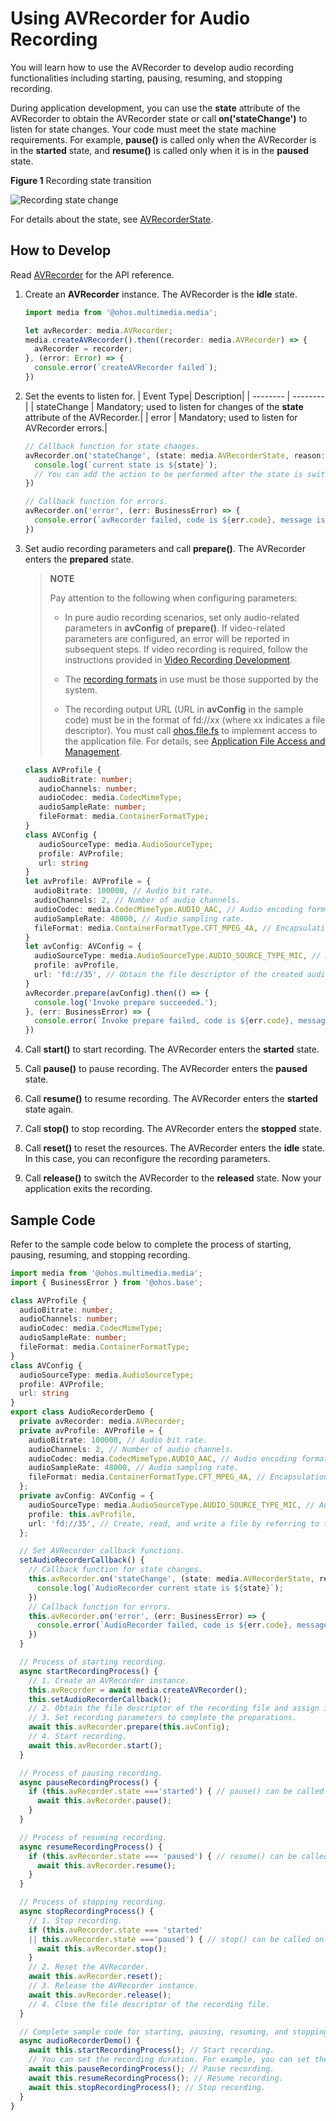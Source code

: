# Using AVRecorder for Audio Recording

You will learn how to use the AVRecorder to develop audio recording functionalities including starting, pausing, resuming, and stopping recording.

During application development, you can use the **state** attribute of the AVRecorder to obtain the AVRecorder state or call **on('stateChange')** to listen for state changes. Your code must meet the state machine requirements. For example, **pause()** is called only when the AVRecorder is in the **started** state, and **resume()** is called only when it is in the **paused** state.

**Figure 1** Recording state transition 

![Recording state change](figures/recording-status-change.png)

For details about the state, see [AVRecorderState](../reference/apis/js-apis-media.md#avrecorderstate9).


## How to Develop

Read [AVRecorder](../reference/apis/js-apis-media.md#avrecorder9) for the API reference.

1. Create an **AVRecorder** instance. The AVRecorder is the **idle** state.
   
   ```ts
   import media from '@ohos.multimedia.media';
   
   let avRecorder: media.AVRecorder;
   media.createAVRecorder().then((recorder: media.AVRecorder) => {
     avRecorder = recorder;
   }, (error: Error) => {
     console.error(`createAVRecorder failed`);
   })
   ```

2. Set the events to listen for.
   | Event Type| Description|
   | -------- | -------- |
   | stateChange | Mandatory; used to listen for changes of the **state** attribute of the AVRecorder.|
   | error | Mandatory; used to listen for AVRecorder errors.|

   
   ```ts
   // Callback function for state changes.
   avRecorder.on('stateChange', (state: media.AVRecorderState, reason: media.StateChangeReason) => {
     console.log(`current state is ${state}`);
     // You can add the action to be performed after the state is switched.
   })
   
   // Callback function for errors.
   avRecorder.on('error', (err: BusinessError) => {
     console.error(`avRecorder failed, code is ${err.code}, message is ${err.message}`);
   })
   ```

3. Set audio recording parameters and call **prepare()**. The AVRecorder enters the **prepared** state.
   > **NOTE**
   >
   > Pay attention to the following when configuring parameters:
   > 
   > - In pure audio recording scenarios, set only audio-related parameters in **avConfig** of **prepare()**.
   > If video-related parameters are configured, an error will be reported in subsequent steps. If video recording is required, follow the instructions provided in [Video Recording Development](video-recording.md).
   > 
   > - The [recording formats](avplayer-avrecorder-overview.md#supported-formats) in use must be those supported by the system.
   > 
   > - The recording output URL (URL in **avConfig** in the sample code) must be in the format of fd://xx (where xx indicates a file descriptor). You must call [ohos.file.fs](../reference/apis/js-apis-file-fs.md) to implement access to the application file. For details, see [Application File Access and Management](../file-management/app-file-access.md).

   
   ```ts
   class AVProfile {
      audioBitrate: number;
      audioChannels: number;
      audioCodec: media.CodecMimeType;
      audioSampleRate: number;
      fileFormat: media.ContainerFormatType;
   }
   class AVConfig {
      audioSourceType: media.AudioSourceType;
      profile: AVProfile;
      url: string
   }
   let avProfile: AVProfile = {
     audioBitrate: 100000, // Audio bit rate.
     audioChannels: 2, // Number of audio channels.
     audioCodec: media.CodecMimeType.AUDIO_AAC, // Audio encoding format. Currently, only AAC is supported.
     audioSampleRate: 48000, // Audio sampling rate.
     fileFormat: media.ContainerFormatType.CFT_MPEG_4A, // Encapsulation format. Currently, only M4A is supported.
   }
   let avConfig: AVConfig = {
     audioSourceType: media.AudioSourceType.AUDIO_SOURCE_TYPE_MIC, // Audio input source. In this example, the microphone is used.
     profile: avProfile,
     url: 'fd://35', // Obtain the file descriptor of the created audio file by referring to the sample code in Application File Access and Management.
   }
   avRecorder.prepare(avConfig).then(() => {
     console.log('Invoke prepare succeeded.');
   }, (err: BusinessError) => {
     console.error(`Invoke prepare failed, code is ${err.code}, message is ${err.message}`);
   })
   ```

4. Call **start()** to start recording. The AVRecorder enters the **started** state.

5. Call **pause()** to pause recording. The AVRecorder enters the **paused** state.

6. Call **resume()** to resume recording. The AVRecorder enters the **started** state again.

7. Call **stop()** to stop recording. The AVRecorder enters the **stopped** state.

8. Call **reset()** to reset the resources. The AVRecorder enters the **idle** state. In this case, you can reconfigure the recording parameters.

9. Call **release()** to switch the AVRecorder to the **released** state. Now your application exits the recording.


## Sample Code

  Refer to the sample code below to complete the process of starting, pausing, resuming, and stopping recording.

```ts
import media from '@ohos.multimedia.media';
import { BusinessError } from '@ohos.base';

class AVProfile {
  audioBitrate: number;
  audioChannels: number;
  audioCodec: media.CodecMimeType;
  audioSampleRate: number;
  fileFormat: media.ContainerFormatType;
}
class AVConfig {
  audioSourceType: media.AudioSourceType;
  profile: AVProfile;
  url: string
}
export class AudioRecorderDemo {
  private avRecorder: media.AVRecorder;
  private avProfile: AVProfile = {
    audioBitrate: 100000, // Audio bit rate.
    audioChannels: 2, // Number of audio channels.
    audioCodec: media.CodecMimeType.AUDIO_AAC, // Audio encoding format. Currently, only AAC is supported.
    audioSampleRate: 48000, // Audio sampling rate.
    fileFormat: media.ContainerFormatType.CFT_MPEG_4A, // Encapsulation format. Currently, only M4A is supported.
  };
  private avConfig: AVConfig = {
    audioSourceType: media.AudioSourceType.AUDIO_SOURCE_TYPE_MIC, // Audio input source. In this example, the microphone is used.
    profile: this.avProfile,
    url: 'fd://35', // Create, read, and write a file by referring to the sample code in Application File Access and Management.
  };

  // Set AVRecorder callback functions.
  setAudioRecorderCallback() {
    // Callback function for state changes.
    this.avRecorder.on('stateChange', (state: media.AVRecorderState, reason: media.StateChangeReason) => {
      console.log(`AudioRecorder current state is ${state}`);
    })
    // Callback function for errors.
    this.avRecorder.on('error', (err: BusinessError) => {
      console.error(`AudioRecorder failed, code is ${err.code}, message is ${err.message}`);
    })
  }

  // Process of starting recording.
  async startRecordingProcess() {
    // 1. Create an AVRecorder instance.
    this.avRecorder = await media.createAVRecorder();
    this.setAudioRecorderCallback();
    // 2. Obtain the file descriptor of the recording file and assign it to the URL in avConfig. For details, see FilePicker.
    // 3. Set recording parameters to complete the preparations.
    await this.avRecorder.prepare(this.avConfig);
    // 4. Start recording.
    await this.avRecorder.start();
  }

  // Process of pausing recording.
  async pauseRecordingProcess() {
    if (this.avRecorder.state ==='started') { // pause() can be called only when the AVRecorder is in the started state .
      await this.avRecorder.pause();
    }
  }

  // Process of resuming recording.
  async resumeRecordingProcess() {
    if (this.avRecorder.state === 'paused') { // resume() can be called only when the AVRecorder is in the paused state .
      await this.avRecorder.resume();
    }
  }

  // Process of stopping recording.
  async stopRecordingProcess() {
    // 1. Stop recording.
    if (this.avRecorder.state === 'started'
    || this.avRecorder.state ==='paused') { // stop() can be called only when the AVRecorder is in the started or paused state.
      await this.avRecorder.stop();
    }
    // 2. Reset the AVRecorder.
    await this.avRecorder.reset();
    // 3. Release the AVRecorder instance.
    await this.avRecorder.release();
    // 4. Close the file descriptor of the recording file.
  }

  // Complete sample code for starting, pausing, resuming, and stopping recording.
  async audioRecorderDemo() {
    await this.startRecordingProcess(); // Start recording.
    // You can set the recording duration. For example, you can set the sleep mode to prevent code execution.
    await this.pauseRecordingProcess(); // Pause recording.
    await this.resumeRecordingProcess(); // Resume recording.
    await this.stopRecordingProcess(); // Stop recording.
  }
}
```

 <!--no_check--> 